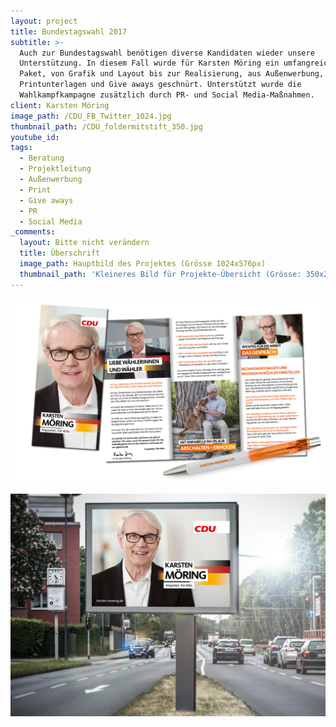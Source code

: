 ```yaml
---
layout: project
title: Bundestagswahl 2017
subtitle: >-
  Auch zur Bundestagswahl benötigen diverse Kandidaten wieder unsere
  Unterstützung. In diesem Fall wurde für Karsten Möring ein umfangreiches
  Paket, von Grafik und Layout bis zur Realisierung, aus Außenwerbung,
  Printunterlagen und Give aways geschnürt. Unterstützt wurde die
  Wahlkampfkampagne zusätzlich durch PR- und Social Media-Maßnahmen.
client: Karsten Möring
image_path: /CDU_FB_Twitter_1024.jpg
thumbnail_path: /CDU_foldermitstift_350.jpg
youtube_id:
tags:
  - Beratung
  - Projektleitung
  - Außenwerbung
  - Print
  - Give aways
  - PR
  - Social Media
_comments:
  layout: Bitte nicht verändern
  title: Überschrift
  image_path: Hauptbild des Projektes (Grösse 1024x576px)
  thumbnail_path: 'Kleineres Bild für Projekte-Übersicht (Grösse: 350x250px)'
---
```



![](/uploads/versions/cdu-foldermitstift-1024---x----1024-600x---.jpg)

![](/uploads/versions/cdu-moering-181tel-1024---x70-0-849-600-1024-724x---.jpg)

&nbsp;